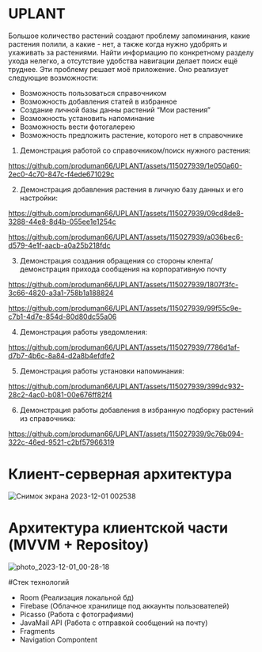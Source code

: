 

# UPLANT
Большое количество растений создают проблему запоминания, какие растения полили, а какие - нет, а также когда нужно удобрять и ухаживать за растениями. Найти информацию по конкретному разделу ухода 
нелегко, а отсутствие удобства навигации делает поиск ещё труднее. Эти проблему решает моё приложение.
Оно реализует следующие возможности: 
- Возможность пользоваться справочником
- Возможность добавления статей в избранное
- Создание личной базы данны растений “Мои растения” 
- Возможность установить напоминание
- Возможность вести фотогалерею
- Возможность предложить растение, которого нет в справочнике
  

1. Демонстрация работой со справочником/поиск нужного растения:

https://github.com/produman66/UPLANT/assets/115027939/1e050a60-2ec0-4c70-847c-f4ede671029c

2. Демонстрация добавления растения в личную базу данных и его настройки:


https://github.com/produman66/UPLANT/assets/115027939/09cd8de8-3288-44e8-8d4b-055ee1e1254c

https://github.com/produman66/UPLANT/assets/115027939/a036bec6-d579-4e1f-aacb-a0a25b218fdc

3. Демонстрация создания обращения со стороны клента/ демонстрация прихода сообщения на корпоративную почту

https://github.com/produman66/UPLANT/assets/115027939/1807f3fc-3c66-4820-a3a1-758b1a188824

https://github.com/produman66/UPLANT/assets/115027939/99f55c9e-c7b1-4d7e-854d-80d80dc55a06

4. Демонстрация работы уведомления: 

https://github.com/produman66/UPLANT/assets/115027939/7786d1af-d7b7-4b6c-8a84-d2a8b4efdfe2

5. Демонстрация работы установки напоминания:

https://github.com/produman66/UPLANT/assets/115027939/399dc932-28c2-4ac0-b081-00e676ff82f4

6. Демонстрация работы добавления в избранную подборку растений из справочника: 

https://github.com/produman66/UPLANT/assets/115027939/9c76b094-322c-46ed-9521-c2bf57966319

# Клиент-серверная архитектура

![Снимок экрана 2023-12-01 002538](https://github.com/produman66/UPLANT/assets/115027939/4d507250-dac1-4020-9a7c-70cf22b5bd82)

# Архитектура клиентской части (MVVM + Repositoy) 

![photo_2023-12-01_00-28-18](https://github.com/produman66/UPLANT/assets/115027939/b28725f4-1456-480b-824f-56c92c392fc5)

#Стек технологий 
- Room (Реализация локальной бд)
- Firebase (Облачное хранилище под аккаунты пользователей)
- Picasso (Работа с фотографиями)
- JavaMail API (Работа с отправкой сообщений на почту)
- Fragments
- Navigation Compontent




